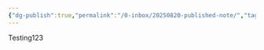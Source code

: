 ```yaml
---
{"dg-publish":true,"permalink":"/0-inbox/20250820-published-note/","tags":["gardenEntry"]}
---
```


Testing123